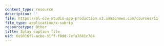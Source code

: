 ```yaml
---
content_type: resource
description: ''
file: https://ol-ocw-studio-app-production.s3.amazonaws.com/courses/11-382-water-diplomacy-spring-2021/6e9816f7acbeb1fff0dd7efa7681c784_KmoodT_3XPQ.srt
file_type: application/x-subrip
resourcetype: Other
title: 3play caption file
uid: 6e9816f7-acbe-b1ff-f0dd-7efa7681c784
---
```

